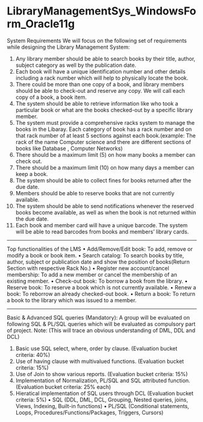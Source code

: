 # LibraryManagementSys_WindowsForm_Oracle11g

System Requirements
We will focus on the following set of requirements while designing the Library Management System:
1. Any library member should be able to search books by their title, author, subject category as well
by the publication date.
2. Each book will have a unique identification number and other details including a rack number
which will help to physically locate the book.
3. There could be more than one copy of a book, and library members should be able to check-out
and reserve any copy. We will call each copy of a book, a book item.
4. The system should be able to retrieve information like who took a particular book or what are the
books checked-out by a specific library member.
5. The system must provide a comprehensive racks system to manage the books in the Libaray.
Each category of book has a rack number and on that rack number of at least 5 sections against
each book.(example: The rack of the name Computer science and there are different sections of
books like Database , Computer Networks)
6. There should be a maximum limit (5) on how many books a member can check out.
7. There should be a maximum limit (10) on how many days a member can keep a book.
8. The system should be able to collect fines for books returned after the due date.
9. Members should be able to reserve books that are not currently available.
10. The system should be able to send notifications whenever the reserved books become available, as
well as when the book is not returned within the due date.
11. Each book and member card will have a unique barcode. The system will be able to read barcodes
from books and members’ library cards.

---------------------------------------------------------------------------------

Top functionalities of the LMS
• Add/Remove/Edit book: To add, remove or modify a book or book item.
• Search catalog: To search books by title, author, subject or publication date and show the position
of books(Return Section with respective Rack No.)
• Register new account/cancel membership: To add a new member or cancel the membership of
an existing member.
• Check-out book: To borrow a book from the library.
• Reserve book: To reserve a book which is not currently available.
• Renew a book: To reborrow an already checked-out book.
• Return a book: To return a book to the library which was issued to a member.

--------------------------------------------------------------------------------

Basic & Advanced SQL queries (Mandatory):
A group will be evaluated on following SQL & PL/SQL queries which will be evaluated as compulsory
part of project. Note: (This will trace an obvious understanding of DML, DDL and DCL)
1. Basic use SQL select, where, order by clause. (Evaluation bucket criteria: 40%)
2. Use of having clause with multivalued functions. (Evaluation bucket criteria: 15%)
3. Use of Join to show various reports. (Evaluation bucket criteria: 15%)
4. Implementation of Normalization, PL/SQL and SQL attributed function. (Evaluation bucket criteria:
25% each)
5. Hieratical implementation of SQL users through DCL (Evaluation bucket criteria: 5%)
• SQL (DDL, DML, DCL, Grouping, Nested queries, joins, Views, Indexing, Built-in functions)
• PL/SQL (Conditional statements, Loops, Procedures/Functions/Packages, Triggers, Cursors)
